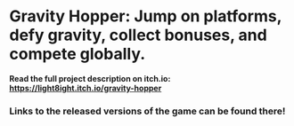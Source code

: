 # Gravity Hopper: Jump on platforms, defy gravity, collect bonuses, and compete globally.
**Read the full project description on itch.io:
https://light8ight.itch.io/gravity-hopper**
### Links to the released versions of the game can be found there!
